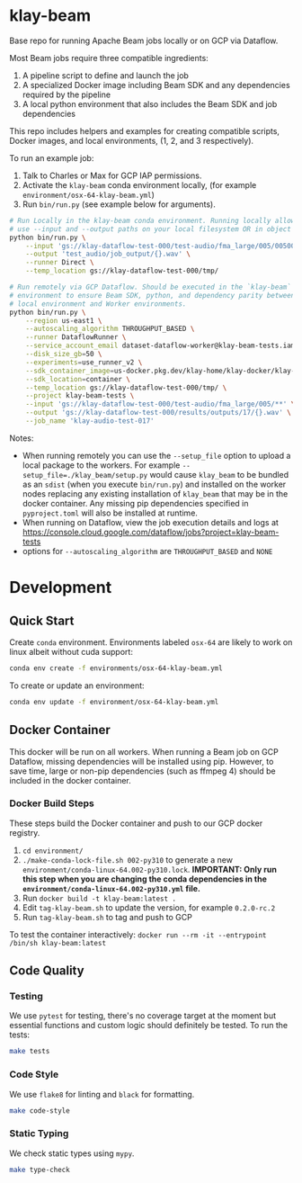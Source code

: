 # klay-beam

Base repo for running Apache Beam jobs locally or on GCP via Dataflow.

Most Beam jobs require three compatible ingredients:

1. A pipeline script to define and launch the job
2. A specialized Docker image including Beam SDK and any dependencies required
   by the pipeline
3. A local python environment that also includes the Beam SDK and job dependencies

This repo includes helpers and examples for creating compatible scripts, Docker
images, and local environments, (1, 2, and 3 respectively).

To run an example job:
1. Talk to Charles or Max for GCP IAP permissions.
1. Activate the `klay-beam` conda environment locally, (for example
   `environment/osx-64-klay-beam.yml`)
1. Run `bin/run.py` (see example below for arguments).

```bash
# Run Locally in the klay-beam conda environment. Running locally allows you to
# use --input and --output paths on your local filesystem OR in object storage.
python bin/run.py \
    --input 'gs://klay-dataflow-test-000/test-audio/fma_large/005/00500*.mp3' \
    --output 'test_audio/job_output/{}.wav' \
    --runner Direct \
    --temp_location gs://klay-dataflow-test-000/tmp/
```

```bash
# Run remotely via GCP Dataflow. Should be executed in the `klay-beam` conda
# environment to ensure Beam SDK, python, and dependency parity between the
# local environment and Worker environments.
python bin/run.py \
    --region us-east1 \
    --autoscaling_algorithm THROUGHPUT_BASED \
    --runner DataflowRunner \
    --service_account_email dataset-dataflow-worker@klay-beam-tests.iam.gserviceaccount.com \
    --disk_size_gb=50 \
    --experiments=use_runner_v2 \
    --sdk_container_image=us-docker.pkg.dev/klay-home/klay-docker/klay-beam:0.2.0 \
    --sdk_location=container \
    --temp_location gs://klay-dataflow-test-000/tmp/ \
    --project klay-beam-tests \
    --input 'gs://klay-dataflow-test-000/test-audio/fma_large/005/**' \
    --output 'gs://klay-dataflow-test-000/results/outputs/17/{}.wav' \
    --job_name 'klay-audio-test-017'
```

Notes:

- When running remotely you can use the `--setup_file` option to upload a local package to the workers. For example `--setup_file=./klay_beam/setup.py` would cause `klay_beam` to be bundled as an `sdist` (when you execute `bin/run.py`) and installed on the worker nodes replacing any existing installation of `klay_beam` that may be in the docker container. Any missing pip dependencies specified in `pyproject.toml` will also be installed at runtime.
- When running on Dataflow, view the job execution details and logs at  https://console.cloud.google.com/dataflow/jobs?project=klay-beam-tests
- options for `--autoscaling_algorithm` are `THROUGHPUT_BASED` and `NONE`

# Development
## Quick Start

Create `conda` environment. Environments labeled `osx-64` are likely to work on linux albeit without cuda support:

```sh
conda env create -f environments/osx-64-klay-beam.yml
```

To create or update an environment:

```sh
conda env update -f environment/osx-64-klay-beam.yml
```

## Docker Container

This docker will be run on all workers. When running a Beam job on GCP Dataflow,
missing dependencies will be installed using pip. However, to save time, large
or non-pip dependencies (such as ffmpeg 4) should be included in the docker
container.

### Docker Build Steps

These steps build the Docker container and push to our GCP docker registry.

1. `cd environment/`
1. `./make-conda-lock-file.sh 002-py310` to generate a new `environment/conda-linux-64.002-py310.lock`. **IMPORTANT: Only run this step when you are changing the conda dependencies in the `environment/conda-linux-64.002-py310.yml` file.**
2. Run `docker build -t klay-beam:latest .`
3. Edit `tag-klay-beam.sh` to update the version, for example `0.2.0-rc.2`
4. Run `tag-klay-beam.sh` to tag and push to GCP

To test the container interactively: `docker run --rm -it --entrypoint /bin/sh klay-beam:latest`

## Code Quality
### Testing
We use `pytest` for testing, there's no coverage target at the moment but essential functions and custom logic should definitely be tested. To run the tests:
```sh
make tests
```

### Code Style
We use `flake8` for linting and `black` for formatting.

```sh
make code-style
```

### Static Typing
We check static types using `mypy`.
```sh
make type-check
```
